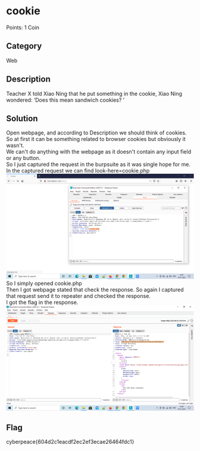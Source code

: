 # cookie
Points: 1 Coin

## Category
Web

## Description
Teacher X told Xiao Ning that he put something in the cookie, Xiao Ning wondered: ‘Does this mean sandwich cookies? ’

## Solution
Open webpage, and according to Description we should think of cookies.  
So at first it can be something related to browser cookies but obviously it wasn't.  
We can't do anything with the webpage as it doesn't contain any input field or any button.  
So I just captured the request in the burpsuite as it was single hope for me.  
In the captured request we can find look-here=cookie.php  
![look-here=cookie.php](https://github.com/janki2709/xctf.org.cn/blob/master/Exercise/Web/cookie/cookie.png)  
So I simply opened cookie.php  
Then I got webpage stated that check the response. So again I captured that request send it to repeater and checked the response.  
I got the flag in the response.  
![flag in the response](https://github.com/janki2709/xctf.org.cn/blob/master/Exercise/Web/cookie/cookie1.png)

## Flag
cyberpeace{604d2c1eacdf2ec2ef3ecae26464fdc1}
